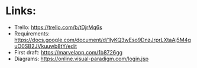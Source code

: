 # Links:

- Trello: https://trello.com/b/tDjrMq6s
- Requirements: https://docs.google.com/document/d/1lyKQ3wEso9DnzJrprLXtaAj5M4guO0SB2JVkuuwb8tY/edit
- First draft: https://marvelapp.com/1b8726gg
- Diagrams: https://online.visual-paradigm.com/login.jsp

